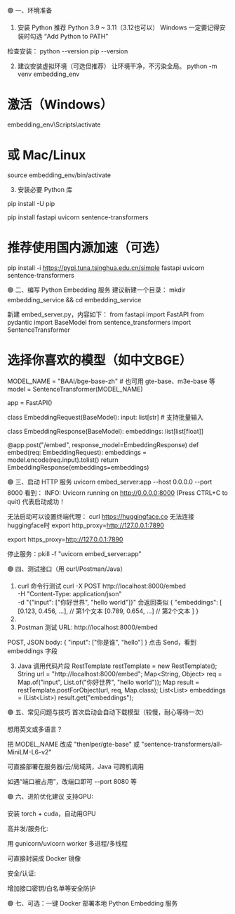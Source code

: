 🟢 一、环境准备
1. 安装 Python
   推荐 Python 3.9 ~ 3.11（3.12也可以）
Windows 一定要记得安装时勾选 “Add Python to PATH”

检查安装：
python --version
pip --version

2. 建议安装虚拟环境（可选但推荐）
   让环境干净，不污染全局。
python -m venv embedding_env
# 激活（Windows）
embedding_env\Scripts\activate
# 或 Mac/Linux
source embedding_env/bin/activate

3. 安装必要 Python 库 

pip install -U pip

pip install fastapi uvicorn sentence-transformers

# 推荐使用国内源加速（可选）
pip install -i https://pypi.tuna.tsinghua.edu.cn/simple fastapi uvicorn sentence-transformers

🟢 二、编写 Python Embedding 服务
建议新建一个目录：
mkdir embedding_service && cd embedding_service

新建 embed_server.py，内容如下：
from fastapi import FastAPI
from pydantic import BaseModel
from sentence_transformers import SentenceTransformer

# 选择你喜欢的模型（如中文BGE）
MODEL_NAME = "BAAI/bge-base-zh"  # 也可用 gte-base、m3e-base 等
model = SentenceTransformer(MODEL_NAME)

app = FastAPI()

class EmbeddingRequest(BaseModel):
    input: list[str]  # 支持批量输入

class EmbeddingResponse(BaseModel):
    embeddings: list[list[float]]

@app.post("/embed", response_model=EmbeddingResponse)
def embed(req: EmbeddingRequest):
    embeddings = model.encode(req.input).tolist()
    return EmbeddingResponse(embeddings=embeddings)

🟢 三、启动 HTTP 服务
uvicorn embed_server:app --host 0.0.0.0 --port 8000
看到：
INFO:     Uvicorn running on http://0.0.0.0:8000 (Press CTRL+C to quit)
代表启动成功！

无法启动可以设置终端代理：
curl https://huggingface.co
无法连接huggingface时
export http_proxy=http://127.0.0.1:7890

export https_proxy=http://127.0.0.1:7890

停止服务：pkill -f "uvicorn embed_server:app"

🟢 四、测试接口（用 curl/Postman/Java）
1. curl 命令行测试
   curl -X POST http://localhost:8000/embed \
   -H "Content-Type: application/json" \
   -d "{\"input\": [\"你好世界\", \"hello world\"]}"
   会返回类似
{
"embeddings": [
[0.123, 0.456, ...],   // 第1个文本
[0.789, 0.654, ...]    // 第2个文本
]
}
2. 
2. Postman 测试
   URL: http://localhost:8000/embed

POST, JSON body:
{
"input": ["你是谁", "hello"]
}
点击 Send，看到 embeddings 字段

3. Java 调用代码片段
   RestTemplate restTemplate = new RestTemplate();
   String url = "http://localhost:8000/embed";
   Map<String, Object> req = Map.of("input", List.of("你好世界", "hello world"));
   Map result = restTemplate.postForObject(url, req, Map.class);
   List<List<Double>> embeddings = (List<List<Double>>) result.get("embeddings");

🟢 五、常见问题与技巧
   首次启动会自动下载模型（较慢，耐心等待一次）

想用英文或多语言？

把 MODEL_NAME 改成 "thenlper/gte-base" 或 "sentence-transformers/all-MiniLM-L6-v2"


可直接部署在服务器/云/局域网，Java 可跨机调用

如遇“端口被占用”，改端口即可 --port 8080 等

🟢 六、进阶优化建议
支持GPU:

安装 torch + cuda，自动用GPU

高并发/服务化:

用 gunicorn/uvicorn worker 多进程/多线程

可直接封装成 Docker 镜像

安全/认证:

增加接口密钥/白名单等安全防护

🟢 七、可选：一键 Docker 部署本地 Python Embedding 服务